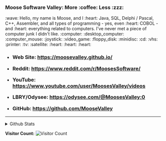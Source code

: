 <h3>Moose Software Valley: More :coffee: Less :zzz:</h3>
:wave: Hello, my name is Moose, and I :heart: Java, SQL, Delphi / Pascal, C++, Assembler, and all types of programming -
yes, even :heart: COBOL - and :heart: everything related to computers.  I've never met a piece of computer junk I didn't like.
:computer:
:desktop_computer:
:computer_mouse:
:joystick:
:video_game:
:floppy_disk:
:minidisc:
:cd:
:vhs:
:printer:
:tv:
:satellite:
:heart: :heart: :heart:

<p>
<UL>
<h3>
<p><LI> Web Site:
	<a target=_blank href="https://moosevalley.github.io/"> https://moosevalley.github.io/</a>
	</LI></p>

<!--
<p><LI> Web Site Link #2 (Rebrandly redirector):
	<a target=_blank href="https://rebrand.ly/MoosesSoftware"> https://rebrand.ly/MoosesSoftware</a>
	</LI></p>

<p><LI> Web Site Link #3 (InfinityFree web host):
	<a target=_blank href="http://MoosesSoftware.epizy.com"> http://MoosesSoftware.epizy.com</a>
	</LI></p>
-->

<!--<p><LI> Reddit r/MoosesSoftware:-->
<p><LI> Reddit:
	<a target=_blank href="https://www.reddit.com/r/MoosesSoftware/"> https://www.reddit.com/r/MoosesSoftware/</a>
	</LI></p>

<!--<p><LI>MoosesValley YouTube Channel:-->
<p><LI> YouTube:
	<a target=_blank href="https://www.youtube.com/user/MoosesValley/videos"> https://www.youtube.com/user/MoosesValley/videos</a>
	</LI></p>

<!--<p><LI>MoosesValley LBRY/Odysee Channel (like YouTube but much better):-->
<p><LI> LBRY/Odysee:
	<a target=_blank href="https://odysee.com/@MoosesValley:0"> https://odysee.com/@MoosesValley:0</a>
	</LI></p>

<!--<p><LI> Moose's GitHub (the current page):-->
<p><LI> GitHub:
	<a target=_blank href="https://github.com/MooseValley"> https://github.com/MooseValley</a>
	</LI></p>


</h3>
</UL>
</p>


<hr>
<details>
	<summary> Github Stats</summary>
	<p align="center">
		<img src="https://github-readme-stats.vercel.app/api?username=MooseValley&show_icons=true" />
	</p>
</details>

<!--
<details>
	<summary> Programming Language Stats</summary>
	<p align="center">
		<img src="https://wakatime.com/share/::::::api key:::::" />
	</p>
</details>
-->


<!-- Visitor Count.  REF: https://dev.to/ryanlanciaux/visitor-count-on-your-github-profile-with-one-line-of-markdown-593g  -->
**Visitor Count:**
![Visitor Count](https://profile-counter.glitch.me/MooseValley/count.svg)


<!--
**MooseValley/MooseValley** is a ? _special_ ? repository because its `README.md` (this file) appears on your GitHub profile.

Here are some ideas to get you started:

- ?? I’m currently working on ...
- ?? I’m currently learning ...
- ?? I’m looking to collaborate on ...
- ?? I’m looking for help with ...
- ?? Ask me about ...
- ?? How to reach me: ...
- ?? Pronouns: ...
- ? Fun fact: ...

 Here's an example of a perfectly valid, yet scrappy-looking table in Markdown:

Column 1 | Column 2 | Column 3
--- | --- | ---
**Things** | _Don't_ | [Need](http://makeuseof.com)
To | *__Look__* | `Pretty`


-->

